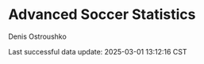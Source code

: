# Advanced Soccer Statistics
Denis Ostroushko

<!-- gfm -->

Last successful data update: 2025-03-01 13:12:16 CST
